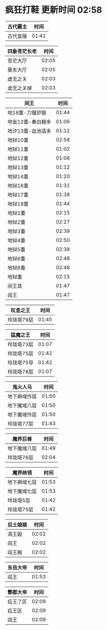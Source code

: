 # 疯狂打鞋 更新时间 02:58

| 古代霸主   | 时间    |
|--------|-------|
| 古代皇陵 | 01:41 |

| 四象苍茫长老   | 时间    |
|--------|-------|
| 苍茫大厅 | 02:05 |
| 葵东大厅 | 02:05 |
| 虚无之关 | 02:03 |
| 虚无之关掉 | 02:03 |

| 间王   | 时间    |
|--------|-------|
| 地18重-刀锯炉狼 | 01:44 |
| 地省12重-春白糊多 | 01:06 |
| 地汐13重-血池适多 | 01:12 |
| 地狱10重 | 02:58 |
| 地狱11重 | 01:02 |
| 地狱12重 | 01:06 |
| 地狱13重 | 01:12 |
| 地狱14重 | 01:20 |
| 地狱16重 | 01:31 |
| 地狱17重 | 01:38 |
| 地狱18重 | 01:44 |
| 地狱1重 | 02:15 |
| 地狱2重 | 02:27 |
| 地狱3重 | 02:39 |
| 地狱4重 | 02:50 |
| 地狱5重 | 02:38 |
| 地狱6重 | 02:48 |
| 地狱8重 | 02:48 |
| 地狱重 | 02:15 |
| 间王其 | 01:47 |
| 阎王 | 01:47 |

| 叹息之王   | 时间    |
|--------|-------|
| 玲珑塔79层 | 01:45 |

| 猛魔之王   | 时间    |
|--------|-------|
| 玲珑塔73层 | 01:07 |
| 玲珑塔75层 | 01:42 |
| 玲珑塔75导 | 01:42 |
| 玲珑塔78层 | 01:07 |

| 鬼火人马   | 时间    |
|--------|-------|
| 地下麻域作层 | 01:50 |
| 地下魔域八层 | 01:50 |
| 地下魔域作层 | 01:50 |
| 玲珑塔77层 | 01:43 |

| 魔界巨兽   | 时间    |
|--------|-------|
| 地下魔域八层 | 01:49 |
| 玲珑塔76层 | 02:04 |

| 魔界统领   | 时间    |
|--------|-------|
| 地下麻域七层 | 01:53 |
| 地下魔域七层 | 01:53 |
| 玲珑塔5层 | 01:42 |
| 玲珑塔75层 | 01:42 |

| 后土娘娘   | 时间    |
|--------|-------|
| 凋王殴 | 02:02 |
| 阎王 | 02:02 |
| 阎王殿 | 02:02 |

| 东岳大帝   | 时间    |
|--------|-------|
| 阎王 | 01:53 |

| 酆都大帝   | 时间    |
|--------|-------|
| 疝王了区 | 02:09 |
| 疝王区 | 02:09 |
| 阎王 | 02:09 |